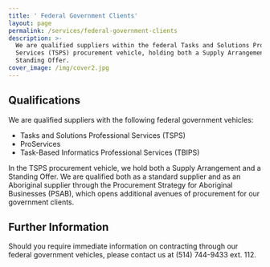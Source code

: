 ```yaml
---
title: ' Federal Government Clients'
layout: page
permalink: /services/federal-government-clients
description: >-
  We are qualified suppliers within the federal Tasks and Solutions Professional
  Services (TSPS) procurement vehicle, holding both a Supply Arrangement and a
  Standing Offer. 
cover_image: /img/cover2.jpg
---
```

## Qualifications

We are qualified suppliers with the following federal government vehicles:

- Tasks and Solutions Professional Services (TSPS)
- ProServices
- Task-Based Informatics Professional Services (TBIPS)

In the TSPS procurement vehicle, we hold both a Supply Arrangement and a Standing Offer. We are qualified both as a standard supplier and as an Aboriginal supplier through the Procurement Strategy for Aboriginal Businesses (PSAB), which opens additional avenues of procurement for our government clients.

## Further Information

Should you require immediate information on contracting through our federal government vehicles, please contact us at (514) 744-9433 ext. 112.
